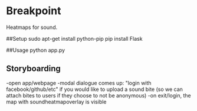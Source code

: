 Breakpoint
==========

Heatmaps for sound.

##Setup
    sudo apt-get install python-pip
    pip install Flask

##Usage
    python app.py

Storyboarding
-------------
-open app/webpage
-modal dialogue comes up: "login with facebook/github/etc" if you would like to upload a sound bite (so we can attach bites to users if they choose to not be anonymous)
-on exit/login, the map with soundheatmapoverlay is visible
